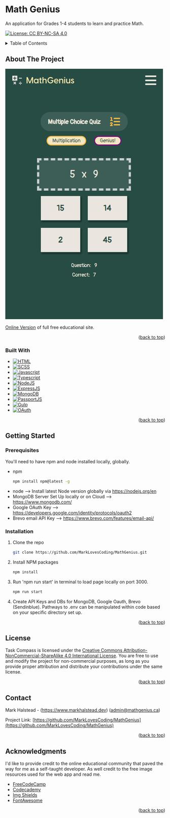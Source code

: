# Math Genius

An application for Grades 1-4 students to learn and practice Math.

<a name="readme-top"></a>
[![License: CC BY-NC-SA 4.0](https://img.shields.io/badge/License-CC%20BY--NC--SA%204.0-lightgrey.svg)](https://creativecommons.org/licenses/by-nc-sa/4.0/)

<!-- TABLE OF CONTENTS -->
<details>
  <summary>Table of Contents</summary>
  <ol>
    <li>
      <a href="#about-the-project">About The Project</a>
      <ul>
        <li><a href="#built-with">Built With</a></li>
      </ul>
    </li>
    <li>
      <a href="#getting-started">Getting Started</a>
      <ul>
        <li><a href="#prerequisites">Prerequisites</a></li>
        <li><a href="#installation">Installation</a></li>
      </ul>
    </li>
    <li><a href="#license">License</a></li>
    <li><a href="#contact">Contact</a></li>
    <li><a href="#acknowledgments">Acknowledgments</a></li>
  </ol>
</details>

<!-- ABOUT THE PROJECT -->

## About The Project

![Math Genius][product-screenshot]

[Online Version] of full free educational site.

<p align="right">(<a href="#readme-top">back to top</a>)</p>

### Built With

- [![HTML][html-shield]][html-url]
- [![SCSS][scss-shield]][SCSS-url]
- [![Javascript][javascript-shield]][javascript-url]
- [![Typescript][typescript-shield]][typescript-url]
- [![NodeJS][Node-shield]][javascript-url]
- [![ExpressJS][Express-shield]][Express-url]
- [![MongoDB][MongoDB-shield]][MongoDB-url]
- [![PassportJS][PassportJS-shield]][Passport-url]
- [![Gulp][Gulp-shield]][Gulp-url]
- [![OAuth][OAuth-shield]][OAuth-url]

<p align="right">(<a href="#readme-top">back to top</a>)</p>

<!-- GETTING STARTED -->

## Getting Started

### Prerequisites

You'll need to have npm and node installed locally, globally.

- npm
  ```sh
  npm install npm@latest -g
  ```
- node --> Install latest Node version globally via https://nodejs.org/en
- MongoDB Server Set Up locally or on Cloud --> https://www.mongodb.com/
- Google OAuth Key --> https://developers.google.com/identity/protocols/oauth2
- Brevo email API Key --> https://www.brevo.com/features/email-api/

### Installation

1. Clone the repo
   ```sh
   git clone https://github.com/MarkLovesCoding/MathGenius.git
   ```
2. Install NPM packages
   ```sh
   npm install
   ```
3. Run 'npm run start' in terminal to load page locally on port 3000.
   ```sh
   npm run start
   ```
4. Create API Keys and DBs for MongoDB, Google Oauth, Brevo (Sendinblue). Pathways to .env can be manipulated within code based on your specific directory set up.

<p align="right">(<a href="#readme-top">back to top</a>)</p>

<!-- LICENSE -->

## License

Task Compass is licensed under the [Creative Commons Attribution-NonCommercial-ShareAlike 4.0 International License](LICENSE.txt). You are free to use and modify the project for non-commercial purposes, as long as you provide proper attribution and distribute your contributions under the same license.

<p align="right">(<a href="#readme-top">back to top</a>)</p>

<!-- CONTACT -->

## Contact

Mark Halstead - (https://www.markhalstead.dev) (admin@mathgenius.ca)

Project Link: [https://github.com/MarkLovesCoding/MathGenius](https://github.com/MarkLovesCoding/MathGenius)

<p align="right">(<a href="#readme-top">back to top</a>)</p>

<!-- ACKNOWLEDGMENTS -->

## Acknowledgments

I'd like to provide credit to the online educational community that paved the way for me as a self-taught developer. As well credit to the free image resources used for the web app and read me.

- [FreeCodeCamp](https://www.freecodecamp.org)
- [Codecademy](https://www.codecademy.com/)
- [Img Shields](https://shields.io)
- [FontAwesome](https://FontAwesome.com/)

<p align="right">(<a href="#readme-top">back to top</a>)</p>

<!-- MARKDOWN LINKS & IMAGES -->

[license-shield]: https://img.shields.io/github/license/MarkLovesCoding/mathgenius.svg?style=for-the-badge
[license-url]: https://github.com/MarkLovesCoding/MathGenius/blob/master/LICENSE.txt
[product-screenshot]: public/assets/Mathgenius.png
[Online Version]: https://www.mathgenius.ca
[html-shield]: https://img.shields.io/badge/html5-%23E34F26.svg?style=for-the-badge&logo=html5&logoColor=white
[html-url]: https://html.com/
[scss-shield]: https://img.shields.io/badge/SCSS-FF2D50?style=for-the-badge&logo=sass&logoColor=white
[scss-url]: https://sass-lang.com/documentation/syntax/
[javascript-shield]: https://img.shields.io/badge/JavaScript-323330?style=for-the-badge&logo=javascript&logoColor=F7DF1E
[javascript-url]: https://javascript.com
[typescript-shield]: https://img.shields.io/badge/TypeScript-007ACC?style=for-the-badge&logo=typescript&logoColor=white
[typescript-url]: https://typescriptlang.org
[PassportJS-shield]: https://img.shields.io/badge/passport.js-563D7C?style=for-the-badge&logo=passport&logoColor=white
[Passport-url]: https://passportjs.com
[Node-shield]: https://img.shields.io/badge/node.js-6DA55F?style=for-the-badge&logo=node.js&logoColor=white
[Node-url]: https://nodejs.org/
[Express-shield]: https://img.shields.io/badge/express.js-%23404d59.svg?style=for-the-badge&logo=express&logoColor=%2361DAFB
[Express-url]: https://expressjs.com/
[MongoDB-shield]: https://img.shields.io/badge/MongoDB-%234ea94b.svg?style=for-the-badge&logo=mongodb&logoColor=white
[MongoDB-url]: https://mongodb.com/
[OAuth-shield]: https://img.shields.io/badge/OAuth2.0-4285F4?style=for-the-badge&logo=oauth&logoColor=white
[OAuth-url]: https://developers.google.com/identity/protocols/oauth2
[Gulp-shield]: https://img.shields.io/badge/GULP-%23CF4647.svg?style=for-the-badge&logo=gulp&logoColor=white
[Gulp-url]: https://gulpjs.com/

